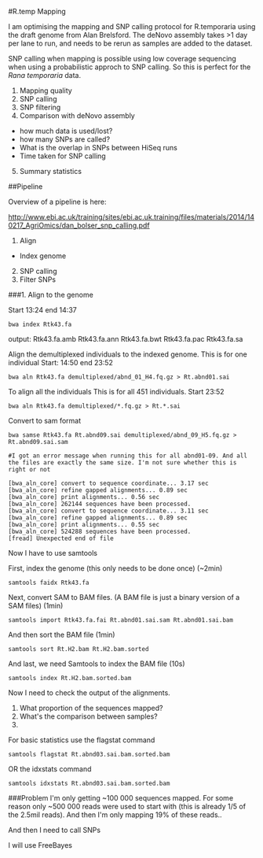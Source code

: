 #R.temp Mapping

I am optimising the mapping and SNP calling protocol for R.temporaria using the draft genome from Alan Brelsford. 
The deNovo assembly takes >1 day per lane to run, and needs to be rerun as samples are added to the dataset. 

SNP calling when mapping is possible using low coverage sequencing when using a probabilistic approch to SNP calling. So this is perfect for the *Rana temporaria* data.

1. Mapping quality
2. SNP calling
3. SNP filtering
4. Comparison with deNovo assembly
  - how much data is used/lost?
  - how many SNPs are called?
  - What is the overlap in SNPs between HiSeq runs
  - Time taken for SNP calling
5. Summary statistics


##Pipeline

Overview of a pipeline is here: 

http://www.ebi.ac.uk/training/sites/ebi.ac.uk.training/files/materials/2014/140217_AgriOmics/dan_bolser_snp_calling.pdf

1. Align
  - Index genome
2. SNP calling
3. Filter SNPs

###1. Align to the genome

Start 13:24 end 14:37 
```
bwa index Rtk43.fa
```
output: 
Rtk43.fa.amb  Rtk43.fa.ann  Rtk43.fa.bwt  Rtk43.fa.pac  Rtk43.fa.sa



Align the demultiplexed individuals to the indexed genome. 
This is for one individual
Start: 14:50 end 23:52
```
bwa aln Rtk43.fa demultiplexed/abnd_01_H4.fq.gz > Rt.abnd01.sai
```

To align all the individuals
This is for all 451 individuals. 
Start 23:52
```
bwa aln Rtk43.fa demultiplexed/*.fq.gz > Rt.*.sai
```

Convert to sam format
```
bwa samse Rtk43.fa Rt.abnd09.sai demultiplexed/abnd_09_H5.fq.gz > Rt.abnd09.sai.sam

#I got an error message when running this for all abnd01-09. And all the files are exactly the same size. I'm not sure whether this is right or not

[bwa_aln_core] convert to sequence coordinate... 3.17 sec
[bwa_aln_core] refine gapped alignments... 0.89 sec
[bwa_aln_core] print alignments... 0.56 sec
[bwa_aln_core] 262144 sequences have been processed.
[bwa_aln_core] convert to sequence coordinate... 3.11 sec
[bwa_aln_core] refine gapped alignments... 0.89 sec
[bwa_aln_core] print alignments... 0.55 sec
[bwa_aln_core] 524288 sequences have been processed.
[fread] Unexpected end of file
```

Now I have to use samtools

First, index the genome (this only needs to be done once) (~2min)
```
samtools faidx Rtk43.fa
```

Next, convert SAM to BAM files. (A BAM file is just a binary version of a SAM files) (1min)
```
samtools import Rtk43.fa.fai Rt.abnd01.sai.sam Rt.abnd01.sai.bam
```

And then sort the BAM file (1min)
```
samtools sort Rt.H2.bam Rt.H2.bam.sorted
```

And last, we need Samtools to index the BAM file (10s)
```
samtools index Rt.H2.bam.sorted.bam
```

Now I need to check the output of the alignments. 
1. What proportion of the sequences mapped?
2. What's the comparison between samples?
3. 

For basic statistics use the flagstat command
```
samtools flagstat Rt.abnd03.sai.bam.sorted.bam
```

OR
the idxstats command
```
samtools idxstats Rt.abnd03.sai.bam.sorted.bam
```

###Problem
I'm only getting ~100 000 sequences mapped. For some reason only ~500 000 reads were used to start with (this is already 1/5 of the 2.5mil reads). And then I'm only mapping 19% of these reads.. 

And then I need to call SNPs

I will use FreeBayes


